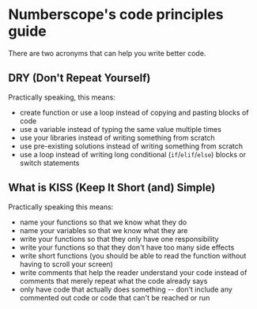 # Numberscope's code principles guide

There are two acronyms that can help you write better code.

## DRY (Don't Repeat Yourself)

Practically speaking, this means:

-   create function or use a loop instead of copying and pasting blocks of
    code
-   use a variable instead of typing the same value multiple times
-   use your libraries instead of writing something from scratch
-   use pre-existing solutions instead of writing something from scratch
-   use a loop instead of writing long conditional (`if`/`elif`/`else`) blocks
    or switch statements

## What is KISS (Keep It Short (and) Simple)

Practically speaking this means:

-   name your functions so that we know what they do
-   name your variables so that we know what they are
-   write your functions so that they only have one responsibility
-   write your functions so that they don't have too many side effects
-   write short functions (you should be able to read the function without
    having to scroll your screen)
-   write comments that help the reader understand your code instead of
    comments that merely repeat what the code already says
-   only have code that actually does something -- don't include any commented
    out code or code that can't be reached or run

